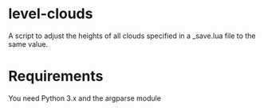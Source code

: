 # level-clouds

A script to adjust the heights of all clouds specified in a <mapname>_save.lua file to the same value.

# Requirements

You need Python 3.x and the argparse module

